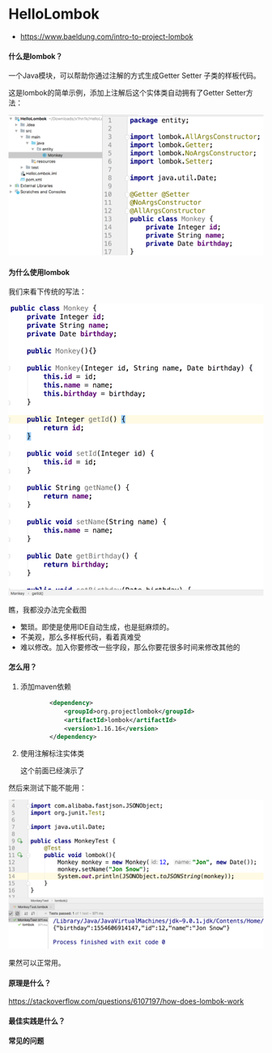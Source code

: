 # HelloLombok

- <https://www.baeldung.com/intro-to-project-lombok>

#### 什么是lombok？

一个Java模块，可以帮助你通过注解的方式生成Getter Setter 子类的样板代码。

这是lombok的简单示例，添加上注解后这个实体类自动拥有了Getter Setter方法：

![20190407111212](assets/20190407111212.png)



#### 为什么使用lombok

我们来看下传统的写法：

![20190407111114](assets/20190407111114.png)

瞧，我都没办法完全截图

- 繁琐。即使是使用IDE自动生成，也是挺麻烦的。
- 不美观，那么多样板代码，看着真难受
- 难以修改。加入你要修改一些字段，那么你要花很多时间来修改其他的



#### 怎么用？

1. 添加maven依赖

   ```xml
           <dependency>
               <groupId>org.projectlombok</groupId>
               <artifactId>lombok</artifactId>
               <version>1.16.16</version>
           </dependency>
   ```

   

2. 使用注解标注实体类

   这个前面已经演示了



然后来测试下能不能用：

![20190407111525](assets/20190407111525.png)

果然可以正常用。



#### 原理是什么？

<https://stackoverflow.com/questions/6107197/how-does-lombok-work>



#### 最佳实践是什么？

#### 常见的问题

